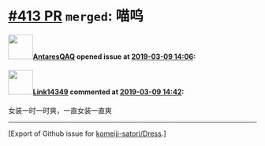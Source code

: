 # [\#413 PR](https://github.com/komeiji-satori/Dress/pull/413) `merged`: 喵呜

#### <img src="https://avatars.githubusercontent.com/u/37372723?u=be3e429783fbede37396337e13e4237628271936&v=4" width="50">[AntaresQAQ](https://github.com/AntaresQAQ) opened issue at [2019-03-09 14:06](https://github.com/komeiji-satori/Dress/pull/413):



#### <img src="https://avatars.githubusercontent.com/u/32408362?u=d17233e4f67910fb124926dea131e35d37ceafe0&v=4" width="50">[Link14349](https://github.com/Link14349) commented at [2019-03-09 14:42](https://github.com/komeiji-satori/Dress/pull/413#issuecomment-471183646):

女装一时一时爽，一直女装一直爽


-------------------------------------------------------------------------------



[Export of Github issue for [komeiji-satori/Dress](https://github.com/komeiji-satori/Dress).]
